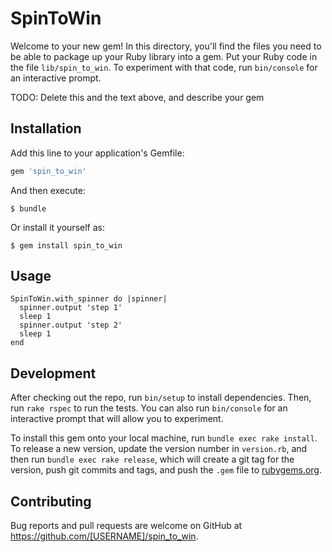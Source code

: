 # SpinToWin

Welcome to your new gem! In this directory, you'll find the files you need to be able to package up your Ruby library into a gem. Put your Ruby code in the file `lib/spin_to_win`. To experiment with that code, run `bin/console` for an interactive prompt.

TODO: Delete this and the text above, and describe your gem

## Installation

Add this line to your application's Gemfile:

```ruby
gem 'spin_to_win'
```

And then execute:

    $ bundle

Or install it yourself as:

    $ gem install spin_to_win

## Usage

    SpinToWin.with_spinner do |spinner|
      spinner.output 'step 1'
      sleep 1
      spinner.output 'step 2'
      sleep 1
    end

## Development

After checking out the repo, run `bin/setup` to install dependencies. Then, run `rake rspec` to run the tests. You can also run `bin/console` for an interactive prompt that will allow you to experiment.

To install this gem onto your local machine, run `bundle exec rake install`. To release a new version, update the version number in `version.rb`, and then run `bundle exec rake release`, which will create a git tag for the version, push git commits and tags, and push the `.gem` file to [rubygems.org](https://rubygems.org).

## Contributing

Bug reports and pull requests are welcome on GitHub at https://github.com/[USERNAME]/spin_to_win.
